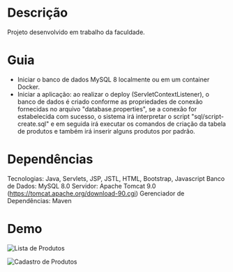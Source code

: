 # Descrição
Projeto desenvolvido em trabalho da faculdade.

# Guia
- Iniciar o banco de dados MySQL 8 localmente ou em um container Docker.
- Iniciar a aplicação: ao realizar o deploy (ServletContextListener), o banco de dados é criado conforme as propriedades de conexão fornecidas no arquivo "database.properties",
se a conexão for estabelecida com sucesso, o sistema irá interpretar o script "sql/script-create.sql" e em seguida irá executar os comandos de criação da tabela de produtos e
também irá inserir alguns produtos por padrão.

# Dependências
Tecnologias: Java, Servlets, JSP, JSTL, HTML, Bootstrap, Javascript
Banco de Dados: MySQL 8.0
Servidor: Apache Tomcat 9.0 (https://tomcat.apache.org/download-90.cgi)
Gerenciador de Dependências: Maven

# Demo
![Lista de Produtos](https://i.imgur.com/1gaezuT.png)

![Cadastro de Produtos](https://i.imgur.com/sZISvXX.png)
